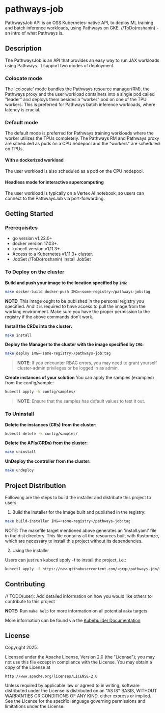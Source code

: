 # pathways-job
PathwaysJob API is an OSS Kubernetes-native API, to deploy ML training and batch inference workloads, using Pathways on GKE. 
//ToDo(roshanin) - an intro of what Pathways is.
## Description
The PathwaysJob is an API that provides an easy way to run JAX workloads using Pathways. It support two modes of deployment.
### Colocate mode
The 'colocate' mode bundles the Pathways resource manager(RM), the Pathways proxy and the user workload containers into a single pod called "leader" and deploys them besides a "worker" pod on one of the TPU workers. This is preferred for Pathways batch inference workloads, where latency is crucial.
### Default mode
The default mode is preferred for Pathways training workloads where the worker utilizes the TPUs completely. The Pathways RM and Pathways proxy are scheduled as pods on a CPU nodepool and the "workers" are scheduled on TPUs.
#### With a dockerized workload
The user workload is also scheduled as a pod on the CPU nodepool.
#### Headless mode for interactive supercomputing
The user workload is typically on a Vertex AI notebook, so users can connect to the PathwaysJob via port-forwarding.

## Getting Started

### Prerequisites
- go version v1.22.0+
- docker version 17.03+.
- kubectl version v1.11.3+.
- Access to a Kubernetes v1.11.3+ cluster.
- JobSet //ToDo(roshanin) install JobSet

### To Deploy on the cluster
**Build and push your image to the location specified by `IMG`:**

```sh
make docker-build docker-push IMG=<some-registry>/pathways-job:tag
```

**NOTE:** This image ought to be published in the personal registry you specified.
And it is required to have access to pull the image from the working environment.
Make sure you have the proper permission to the registry if the above commands don’t work.

**Install the CRDs into the cluster:**

```sh
make install
```

**Deploy the Manager to the cluster with the image specified by `IMG`:**

```sh
make deploy IMG=<some-registry>/pathways-job:tag
```

> **NOTE**: If you encounter RBAC errors, you may need to grant yourself cluster-admin
privileges or be logged in as admin.

**Create instances of your solution**
You can apply the samples (examples) from the config/sample:

```sh
kubectl apply -k config/samples/
```

>**NOTE**: Ensure that the samples has default values to test it out.

### To Uninstall
**Delete the instances (CRs) from the cluster:**

```sh
kubectl delete -k config/samples/
```

**Delete the APIs(CRDs) from the cluster:**

```sh
make uninstall
```

**UnDeploy the controller from the cluster:**

```sh
make undeploy
```

## Project Distribution

Following are the steps to build the installer and distribute this project to users.

1. Build the installer for the image built and published in the registry:

```sh
make build-installer IMG=<some-registry>/pathways-job:tag
```

NOTE: The makefile target mentioned above generates an 'install.yaml'
file in the dist directory. This file contains all the resources built
with Kustomize, which are necessary to install this project without
its dependencies.

2. Using the installer

Users can just run kubectl apply -f <URL for YAML BUNDLE> to install the project, i.e.:

```sh
kubectl apply -f https://raw.githubusercontent.com/<org>/pathways-job/<tag or branch>/dist/install.yaml
```

## Contributing
// TODO(user): Add detailed information on how you would like others to contribute to this project

**NOTE:** Run `make help` for more information on all potential `make` targets

More information can be found via the [Kubebuilder Documentation](https://book.kubebuilder.io/introduction.html)

## License

Copyright 2025.

Licensed under the Apache License, Version 2.0 (the "License");
you may not use this file except in compliance with the License.
You may obtain a copy of the License at

    http://www.apache.org/licenses/LICENSE-2.0

Unless required by applicable law or agreed to in writing, software
distributed under the License is distributed on an "AS IS" BASIS,
WITHOUT WARRANTIES OR CONDITIONS OF ANY KIND, either express or implied.
See the License for the specific language governing permissions and
limitations under the License.
